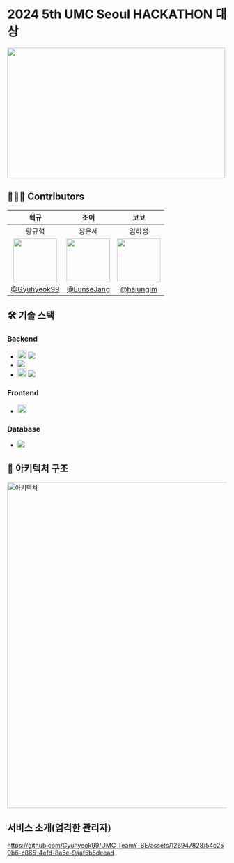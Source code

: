 # 2024 5th UMC Seoul HACKATHON 대상
<img src="https://github.com/Gyuhyeok99/UMC_TeamY_BE/assets/126947828/6371efd1-99c4-4821-9413-926e78bfc864" width="500px" height="300px">

## 🧑🏻‍💻 Contributors
|혁규|조이|코코|
|:-:|:-:|:-:|
|황규혁|장은세|임하정|
|<img src="https://github.com/umc-hackathon-Y/Y-Server/assets/113760409/22148297-a7db-4abd-86cf-952e35e1be61" width="100px" />|<img src="https://github.com/umc-hackathon-Y/Y-Server/assets/113760409/db3d50c5-ff1d-457f-87a1-fe08518d7253" width="100px" />|<img src="https://github.com/umc-hackathon-Y/Y-Server/assets/113760409/a9ee4bf4-73ca-44d3-803e-b293a092ea05" width="100px" />|
|[@Gyuhyeok99](https://github.com/Gyuhyeok99)|[@EunseJang](https://github.com/EunseJang)|[@hajungIm](https://github.com/hajungIm)


## 🛠️ 기술 스택
### Backend

- <img src="https://img.shields.io/badge/springboot-6DB33F?style=for-the-badge&logo=springboot&logoColor=white" height="20px"> <img src="https://img.shields.io/badge/Spring Data JPA-6DB33F?style=flat-square&logo=&logoColor=white"/>
- <img src="https://img.shields.io/badge/Intellij IDEA-0052CC?style=flat-square&logo=Intellij IDEA&logoColor=white"/>
- <img src="https://img.shields.io/badge/swagger-85EA2D?style=for-the-badge&logo=swagger&logoColor=white" height="20px"> <img src="https://img.shields.io/badge/Postman-FF6C37?style=flat-square&logo=Postman&logoColor=white"/>

### Frontend

- <img src="https://img.shields.io/badge/android-34A853?style=for-the-badge&logo=android&logoColor=white" height="20px">

### Database

- <img src="https://img.shields.io/badge/MySQL-4479A1?style=flat-square&logo=MySQL&logoColor=white"/>


## 📌 아키텍처 구조

<img width="748" alt="아키텍쳐" src="https://github.com/umc-hackathon-Y/Y-Server/assets/126947828/6ee42964-4a89-4b03-ba03-08f45487d757">

## 서비스 소개(엄격한 관리자)

https://github.com/Gyuhyeok99/UMC_TeamY_BE/assets/126947828/54c259b6-c865-4efd-8a5e-9aaf5b5deead
